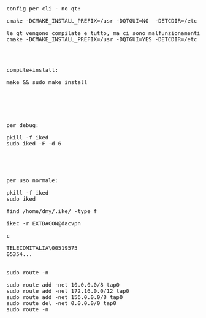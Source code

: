 <pre>


config per cli - no qt:

cmake -DCMAKE_INSTALL_PREFIX=/usr -DQTGUI=NO  -DETCDIR=/etc -DNATT=YES

le qt vengono compilate e tutto, ma ci sono malfunzionamenti a runtime
cmake -DCMAKE_INSTALL_PREFIX=/usr -DQTGUI=YES -DETCDIR=/etc -DNATT=YES




compile+install:

make && sudo make install






per debug:

pkill -f iked
sudo iked -F -d 6





per uso normale:

pkill -f iked
sudo iked

find /home/dmy/.ike/ -type f

ikec -r EXTDACON@dacvpn

c

TELECOMITALIA\00519575
05354...


sudo route -n

sudo route add -net 10.0.0.0/8 tap0
sudo route add -net 172.16.0.0/12 tap0
sudo route add -net 156.0.0.0/8 tap0
sudo route del -net 0.0.0.0/0 tap0
sudo route -n


